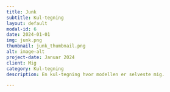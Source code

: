 ```yaml
---
title: Junk
subtitle: Kul-tegning
layout: default
modal-id: 6
date: 2024-01-01
img: junk.png
thumbnail: junk_thumbnail.png
alt: image-alt
project-date: Januar 2024
client: Mig
category: Kul-tegning
description: En kul-tegning hvor modellen er selveste mig. 

---
```

